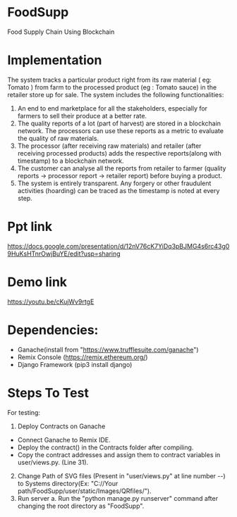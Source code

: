 # FoodSupp
Food Supply Chain Using Blockchain

# Implementation
The system tracks a particular product right from its raw material ( eg: Tomato ) from farm to the processed product (eg : Tomato sauce) in the retailer store up for sale.
The system includes the following functionalities:
1. An end to end marketplace for all the stakeholders, especially for farmers to sell their produce at a better rate.
2. The quality reports of a lot (part of harvest) are stored in a blockchain network. The processors can use these reports as a metric to evaluate the quality of raw materials.
3. The processor (after receiving raw materials) and retailer (after receiving processed products) adds the respective reports(along with timestamp) to a blockchain network.
4. The customer can analyse all the reports from retailer to farmer (quality reports -> processor report -> retailer report) before buying a product.
5. The system is entirely transparent. Any forgery or other fraudulent activities (hoarding) can be traced as the timestamp is noted at every step.


# Ppt link 
https://docs.google.com/presentation/d/12nV76cK7YiDq3pBJMG4s6rc43g09HuKsHTnrOwjBuYE/edit?usp=sharing

# Demo link
https://youtu.be/cKujWv9rtgE

# Dependencies:
* Ganache(install from "https://www.trufflesuite.com/ganache")
* Remix Console (https://remix.ethereum.org/)
* Django Framework (pip3 install django)

# Steps To Test
For testing:
1. Deploy Contracts on Ganache
* Connect Ganache to Remix IDE.
* Deploy the contract() in the Contracts folder after compiling.
* Copy the contract addresses and assign them to contract variables in user/views.py. (Line 31).
2. Change Path of SVG files (Present in "user/views.py" at line number --) to Systems directory(Ex: "C://Your path/FoodSupp/user/static/Images/QRfiles/").
3. Run server a. Run the "python manage.py runserver" command after changing the root directory as "FoodSupp".
